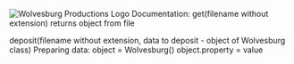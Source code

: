 ![Wolvesburg Productions Logo](https://wolvesburg.com/wp-content/uploads/2022/09/logo.png)
Documentation:
get(filename without extension)
returns object from file

deposit(filename without extension, data to deposit - object of Wolvesburg class)
Preparing data:
object = Wolvesburg()
object.property = value